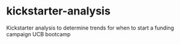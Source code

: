 # kickstarter-analysis
Kickstarter analysis to determine trends for when to start a funding campaign UCB bootcamp
